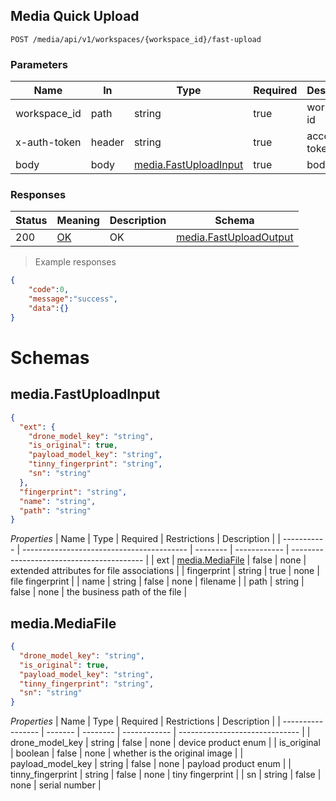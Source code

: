 ## Media Quick Upload

<a id="opIdmedia-service-fast-upload"></a>

`POST /media/api/v1/workspaces/{workspace_id}/fast-upload`

<h3 id="文件快传-parameters">Parameters</h3>

| Name         | In     | Type                                                  | Required | Description  |
| ------------ | ------ | ----------------------------------------------------- | -------- | ------------ |
| workspace_id | path   | string                                                | true     | workspace id |
| x-auth-token | header | string                                                | true     | access token |
| body         | body   | [media.FastUploadInput](#schemamedia.fastuploadinput) | true     | body         |


<h3 id="文件快传-responses">Responses</h3>

| Status | Meaning                                                 | Description | Schema                                                  |
| ------ | ------------------------------------------------------- | ----------- | ------------------------------------------------------- |
| 200    | [OK](https://tools.ietf.org/html/rfc7231#section-6.3.1) | OK          | [media.FastUploadOutput](#schemamedia.fastuploadoutput) |

> Example responses

```json
{
	"code":0,
    "message":"success",
   	"data":{}
}
```

# Schemas

<h2 id="tocS_media.FastUploadInput">media.FastUploadInput</h2>

<!-- backwards compatibility -->
<a id="schemamedia.fastuploadinput"></a>
<a id="schema_media.FastUploadInput"></a>
<a id="tocSmedia.fastuploadinput"></a>
<a id="tocsmedia.fastuploadinput"></a>

```json
{
  "ext": {
    "drone_model_key": "string",
    "is_original": true,
    "payload_model_key": "string",
    "tinny_fingerprint": "string",
    "sn": "string"
  },
  "fingerprint": "string",
  "name": "string",
  "path": "string"
}

```

*Properties*
| Name        | Type                                      | Required | Restrictions | Description                               |
| ----------- | ----------------------------------------- | -------- | ------------ | ----------------------------------------- |
| ext         | [media.MediaFile](#schemamedia.mediafile) | false    | none         | extended attributes for file associations |
| fingerprint | string                                    | true     | none         | file fingerprint                          |
| name        | string                                    | false    | none         | filename                                  |
| path        | string                                    | false    | none         | the business path of the file             |

<h2 id="tocS_media.MediaFile">media.MediaFile</h2>

<!-- backwards compatibility -->
<a id="schemamedia.mediafile"></a>
<a id="schema_media.MediaFile"></a>
<a id="tocSmedia.mediafile"></a>
<a id="tocsmedia.mediafile"></a>

```json
{
  "drone_model_key": "string",
  "is_original": true,
  "payload_model_key": "string",
  "tinny_fingerprint": "string",
  "sn": "string"
}

```

*Properties*
| Name              | Type    | Required | Restrictions | Description                    |
| ----------------- | ------- | -------- | ------------ | ------------------------------ |
| drone_model_key   | string  | false    | none         | device product enum            |
| is_original       | boolean | false    | none         | whether is  the original image |
| payload_model_key | string  | false    | none         | payload product enum           |
| tinny_fingerprint | string  | false    | none         | tiny fingerprint               |
| sn                | string  | false    | none         | serial number                  |